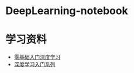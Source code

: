 # DeepLearning-notebook

# 学习资料

* [零基础入门深度学习](https://www.zybuluo.com/hanbingtao/note/433855)
* [深度学习入门系列](https://yq.aliyun.com/articles/86580?spm=5176.10695662.1996646101.searchclickresult.2d757699Rlimcu)
